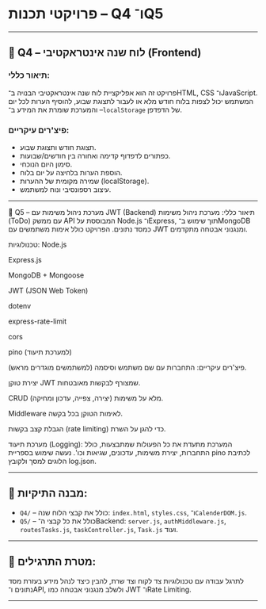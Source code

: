 # פרויקטי תכנות – Q4 ו־Q5
---

## 🔷 Q4 – לוח שנה אינטראקטיבי (Frontend)

### תיאור כללי:
פרויקט זה הוא אפליקציית לוח שנה אינטראקטיבי הבנויה ב־HTML, CSS ו־JavaScript. המשתמש יכול לצפות בלוח חודש מלא או לעבור לתצוגת שבוע, להוסיף הערות לכל יום – והמערכת שומרת את המידע ב־`localStorage` של הדפדפן.

### פיצ'רים עיקריים:
- תצוגת חודש ותצוגת שבוע.
- כפתורים לדפדוף קדימה ואחורה בין חודשים/שבועות.
- סימון היום הנוכחי.
- הוספת הערות בלחיצה על יום בלוח.
- שמירה מקומית של ההערות (localStorage).
- עיצוב רספונסיבי ונוח למשתמש.

---

🔷 Q5 – מערכת ניהול משימות עם JWT (Backend)
תיאור כללי:
מערכת ניהול משימות (ToDo) עם ממשק API המבוססת על Node.js ו־Express, תוך שימוש ב־MongoDB כמסד נתונים. הפרויקט כולל אימות משתמשים עם JWT ומנגנוני אבטחה מתקדמים.

טכנולוגיות:
Node.js

Express.js

MongoDB + Mongoose

JWT (JSON Web Token)

dotenv

express-rate-limit

cors

pino (למערכת תיעוד)

פיצ'רים עיקריים:
התחברות עם שם משתמש וסיסמה (למשתמשים מוגדרים מראש).

יצירת טוקן JWT שמצורף לבקשות מאובטחות.

CRUD מלא על משימות (יצירה, צפייה, עדכון ומחיקה).

Middleware לאימות הטוקן בכל בקשה.

הגבלת קצב בקשות (rate limiting) כדי להגן על השרת.

מערכת תיעוד (Logging):
המערכת מתעדת את כל הפעולות שמתבצעות, כולל התחברות, יצירת משימות, עדכונים, שגיאות וכו'.
נעשה שימוש בספריית pino לכתיבת הלוגים למסך ולקובץ log.json.

---

## 📁 מבנה התיקיות:

- `Q4/` – כולל את קבצי הלוח שנה: `index.html`, `styles.css`, ו־`CalenderDOM.js`.
- `Q5/` – כולל את כל קבצי ה־Backend: `server.js`, `authMiddleware.js`, `routesTasks.js`, `taskController.js`, `Task.js` ועוד.

---

## 🎯 מטרת התרגילים:

לתרגל עבודה עם טכנולוגיות צד לקוח וצד שרת, להבין כיצד לנהל מידע בעזרת מסד נתונים ו־API, ולשלב מנגנוני אבטחה כמו JWT ו־Rate Limiting.

---
